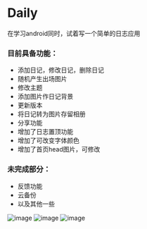 # Daily
在学习android同时，试着写一个简单的日志应用
### 目前具备功能：

* 添加日记，修改日记，删除日记
* 随机产生出场图片
* 修改主题
* 添加图片作日记背景
* 更新版本
* 将日记转为图片存留相册
* 分享功能
* 增加了日志置顶功能
* 增加了可改变字体颜色
* 增加了首页head图片，可修改

### 未完成部分：
* 反馈功能
* 云备份
* 以及其他一些

![image](http://h.picphotos.baidu.com/album/s%3D550%3Bq%3D90%3Bc%3Dxiangce%2C100%2C100/sign=3111a0eb0d7b020808c93fe452e283ee/1c950a7b02087bf455c6dfa7f5d3572c11dfcf52.jpg?referer=a933d61e0b338744c5d21a4c2930&x=.jpg)
![image](http://f.picphotos.baidu.com/album/s%3D550%3Bq%3D90%3Bc%3Dxiangce%2C100%2C100/sign=34360ea09b82d158bf8259b4b03168e5/b2de9c82d158ccbf89be3d741ed8bc3eb135417a.jpg?referer=777a6bf6d33f87948ae87d1eaf18&x=.jpg)
![image](http://a.picphotos.baidu.com/album/s%3D550%3Bq%3D90%3Bc%3Dxiangce%2C100%2C100/sign=1535f23427a446237acaa567a8190333/4e4a20a4462309f7e845255c750e0cf3d7cad652.jpg?referer=be4bad465443fbf29c3b93131230&x=.jpg)
